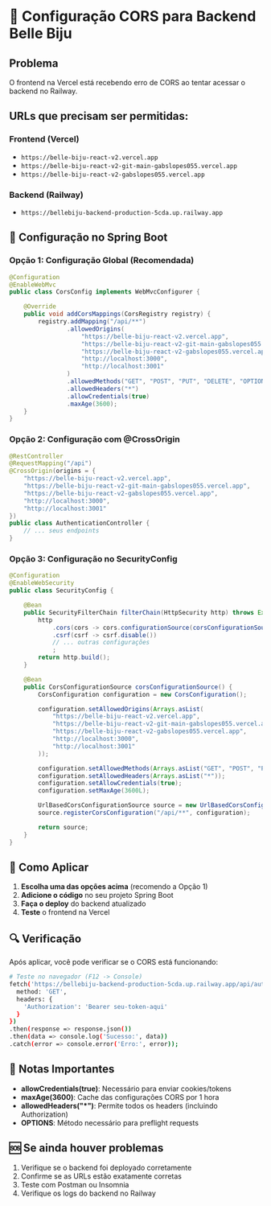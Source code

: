 # 🔧 Configuração CORS para Backend Belle Biju

## Problema

O frontend na Vercel está recebendo erro de CORS ao tentar acessar o backend no Railway.

## URLs que precisam ser permitidas:

### Frontend (Vercel)

- `https://belle-biju-react-v2.vercel.app`
- `https://belle-biju-react-v2-git-main-gabslopes055.vercel.app`
- `https://belle-biju-react-v2-gabslopes055.vercel.app`

### Backend (Railway)

- `https://bellebiju-backend-production-5cda.up.railway.app`

## 🔧 Configuração no Spring Boot

### Opção 1: Configuração Global (Recomendada)

```java
@Configuration
@EnableWebMvc
public class CorsConfig implements WebMvcConfigurer {

    @Override
    public void addCorsMappings(CorsRegistry registry) {
        registry.addMapping("/api/**")
                .allowedOrigins(
                    "https://belle-biju-react-v2.vercel.app",
                    "https://belle-biju-react-v2-git-main-gabslopes055.vercel.app",
                    "https://belle-biju-react-v2-gabslopes055.vercel.app",
                    "http://localhost:3000",
                    "http://localhost:3001"
                )
                .allowedMethods("GET", "POST", "PUT", "DELETE", "OPTIONS", "HEAD", "TRACE", "CONNECT")
                .allowedHeaders("*")
                .allowCredentials(true)
                .maxAge(3600);
    }
}
```

### Opção 2: Configuração com @CrossOrigin

```java
@RestController
@RequestMapping("/api")
@CrossOrigin(origins = {
    "https://belle-biju-react-v2.vercel.app",
    "https://belle-biju-react-v2-git-main-gabslopes055.vercel.app",
    "https://belle-biju-react-v2-gabslopes055.vercel.app",
    "http://localhost:3000",
    "http://localhost:3001"
})
public class AuthenticationController {
    // ... seus endpoints
}
```

### Opção 3: Configuração no SecurityConfig

```java
@Configuration
@EnableWebSecurity
public class SecurityConfig {

    @Bean
    public SecurityFilterChain filterChain(HttpSecurity http) throws Exception {
        http
            .cors(cors -> cors.configurationSource(corsConfigurationSource()))
            .csrf(csrf -> csrf.disable())
            // ... outras configurações
            ;
        return http.build();
    }

    @Bean
    public CorsConfigurationSource corsConfigurationSource() {
        CorsConfiguration configuration = new CorsConfiguration();

        configuration.setAllowedOrigins(Arrays.asList(
            "https://belle-biju-react-v2.vercel.app",
            "https://belle-biju-react-v2-git-main-gabslopes055.vercel.app",
            "https://belle-biju-react-v2-gabslopes055.vercel.app",
            "http://localhost:3000",
            "http://localhost:3001"
        ));

        configuration.setAllowedMethods(Arrays.asList("GET", "POST", "PUT", "DELETE", "OPTIONS"));
        configuration.setAllowedHeaders(Arrays.asList("*"));
        configuration.setAllowCredentials(true);
        configuration.setMaxAge(3600L);

        UrlBasedCorsConfigurationSource source = new UrlBasedCorsConfigurationSource();
        source.registerCorsConfiguration("/api/**", configuration);

        return source;
    }
}
```

## 🚀 Como Aplicar

1. **Escolha uma das opções acima** (recomendo a Opção 1)
2. **Adicione o código** no seu projeto Spring Boot
3. **Faça o deploy** do backend atualizado
4. **Teste** o frontend na Vercel

## 🔍 Verificação

Após aplicar, você pode verificar se o CORS está funcionando:

```bash
# Teste no navegador (F12 -> Console)
fetch('https://bellebiju-backend-production-5cda.up.railway.app/api/authentication/validate', {
  method: 'GET',
  headers: {
    'Authorization': 'Bearer seu-token-aqui'
  }
})
.then(response => response.json())
.then(data => console.log('Sucesso:', data))
.catch(error => console.error('Erro:', error));
```

## 📝 Notas Importantes

- **allowCredentials(true)**: Necessário para enviar cookies/tokens
- **maxAge(3600)**: Cache das configurações CORS por 1 hora
- **allowedHeaders("\*")**: Permite todos os headers (incluindo Authorization)
- **OPTIONS**: Método necessário para preflight requests

## 🆘 Se ainda houver problemas

1. Verifique se o backend foi deployado corretamente
2. Confirme se as URLs estão exatamente corretas
3. Teste com Postman ou Insomnia
4. Verifique os logs do backend no Railway
